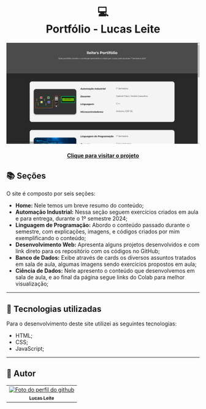 <h1 align="center">
  💻<br>Portfólio - Lucas Leite
</h1>

![Resultado final do projeto](images/preview.png)

<h4 align="center"><a href="file:///C:/Users/leite/Area%20de%20Trabalho/Anota%C3%A7%C3%B5es/ProjetoIntegrador/homepage/index.html">Clique para visitar o projeto</a></h4>

## 📚 Seções

O site é composto por seis seções:

- **Home:** Nele temos um breve resumo do conteúdo;
- **Automação Industrial:** Nessa seção seguem exercícios criados em aula e para entrega, durante o 1º semestre 2024;
- **Linguagem de Programação:** Abordo o conteúdo passado durante o semestre, com explicações, imagens, e códigos criados por mim exemplificando o conteúdo;
- **Desenvolvimento Web:** Apresenta alguns projetos desenvolvidos e com link direto para os repositório com os códigos no GitHub;
- **Banco de Dados:** Exibe através de cards os diversos assuntos tratados em sala de aula, algumas imagens sendo exercicios propostos em aula;
- **Ciência de Dados:** Nele apresento o conteúdo que desenvolvemos em sala de aula, e ao final da página segue links do Colab para melhor visualização;

---

## 💼 Tecnologias utilizadas

Para o desenvolvimento deste site utilizei as seguintes tecnologias:

- HTML;
- CSS;
- JavaScript;

---

<h2>📖 Autor</h2>

<table>
  <tr>
    <td align="center">
      <a href="https://github.com/llei7e">
        <img src="https://avatars.githubusercontent.com/u/148909506?v=4" width="100px;" alt="Foto do perfil do github"/><br>
        <sub>
          <b>Lucas Leite</b>
        </sub>
      </a>
    </td>
  </tr>
</table>
